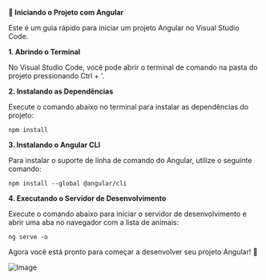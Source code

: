 **🚀 Iniciando o Projeto com Angular**

Este é um guia rápido para iniciar um projeto Angular no Visual Studio Code.

**1. Abrindo o Terminal**

No Visual Studio Code, você pode abrir o terminal de comando na pasta do projeto pressionando Ctrl + '. 

**2. Instalando as Dependências**

Execute o comando abaixo no terminal para instalar as dependências do projeto:
```
npm install
```

**3. Instalando o Angular CLI**

Para instalar o suporte de linha de comando do Angular, utilize o seguinte comando:
```
npm install --global @angular/cli
```

**4. Executando o Servidor de Desenvolvimento**

Execute o comando abaixo para iniciar o servidor de desenvolvimento e abrir uma aba no navegador com a lista de animais:
```
ng serve -o
```

Agora você está pronto para começar a desenvolver seu projeto Angular! 🎉

![Image](https://i.imgur.com/YcqwZEG.png)
